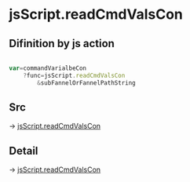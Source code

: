 # jsScript.readCmdValsCon

## Difinition by js action

```js.js

var=commandVarialbeCon
	?func=jsScript.readCmdValsCon
		&subFannelOrFannelPathString
```

## Src

-> [jsScript.readCmdValsCon](https://github.com/puutaro/CommandClick/blob/master/app/src/main/java/com/puutaro/commandclick/fragment_lib/terminal_fragment/js_interface/edit/JsScript.kt#L208)

## Detail

-> [jsScript.readCmdValsCon](https://github.com/puutaro/CommandClick/blob/master/md/developer/js_interface/details/edit/JsScript/readCmdValsCon.md)
